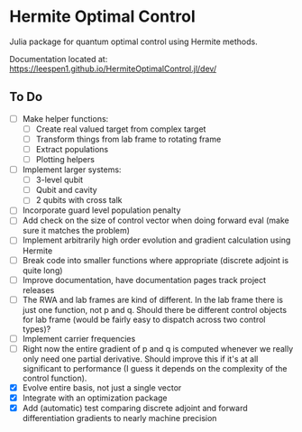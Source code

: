 # Hermite Optimal Control
Julia package for quantum optimal control using Hermite methods.

Documentation located at: https://leespen1.github.io/HermiteOptimalControl.jl/dev/

## To Do
- [ ] Make helper functions:
    - [ ] Create real valued target from complex target
    - [ ] Transform things from lab frame to rotating frame
    - [ ] Extract populations
    - [ ] Plotting helpers
- [ ] Implement larger systems:
    - [ ] 3-level qubit
    - [ ] Qubit and cavity
    - [ ] 2 qubits with cross talk
- [ ] Incorporate guard level population penalty
- [ ] Add check on the size of control vector when doing forward eval (make sure
      it matches the problem)
- [ ] Implement arbitrarily high order evolution and gradient calculation using
      Hermite
- [ ] Break code into smaller functions where appropriate (discrete adjoint is
      quite long)
- [ ] Improve documentation, have documentation pages track project releases
- [ ] The RWA and lab frames are kind of different. In the lab frame there is
      just one function, not p and q. Should there be different control objects
      for lab frame (would be fairly easy to dispatch across two control types)?
- [ ] Implement carrier frequencies
- [ ] Right now the entire gradient of p and q is computed whenever we really
      only need one partial derivative. Should improve this if it's at all
      significant to performance (I guess it depends on the complexity of the
      control function).
- [X] Evolve entire basis, not just a single vector
- [X] Integrate with an optimization package
- [X] Add (automatic) test comparing discrete adjoint and forward
      differentiation gradients to nearly machine precision
